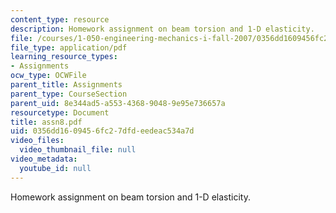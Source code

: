 ```yaml
---
content_type: resource
description: Homework assignment on beam torsion and 1-D elasticity.
file: /courses/1-050-engineering-mechanics-i-fall-2007/0356dd1609456fc27dfdeedeac534a7d_assn8.pdf
file_type: application/pdf
learning_resource_types:
- Assignments
ocw_type: OCWFile
parent_title: Assignments
parent_type: CourseSection
parent_uid: 8e344ad5-a553-4368-9048-9e95e736657a
resourcetype: Document
title: assn8.pdf
uid: 0356dd16-0945-6fc2-7dfd-eedeac534a7d
video_files:
  video_thumbnail_file: null
video_metadata:
  youtube_id: null
---
```

Homework assignment on beam torsion and 1-D elasticity.

